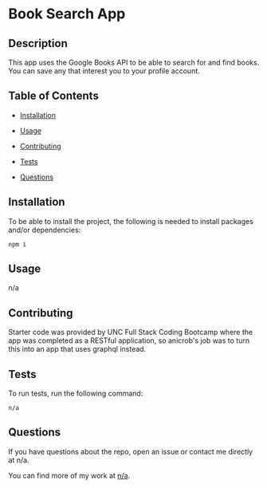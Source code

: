 # Book Search App


## Description

This app uses the Google Books API to be able to search for and find books. You can save any that interest you to your profile account.

## Table of Contents
* [Installation](#installation)
* [Usage](#usage)

* [Contributing](#contributing)
* [Tests](#tests)
* [Questions](#questions)

## Installation

To be able to install the project, the following is needed to install packages and/or dependencies:
~~~
npm i
~~~

## Usage

n/a



## Contributing

Starter code was provided by UNC Full Stack Coding Bootcamp where the app was completed as a RESTful application, so anicrob's job was to turn this into an app that uses graphql instead.

## Tests

To run tests, run the following command:
~~~
n/a
~~~

## Questions

If you have questions about the repo, open an issue or contact me directly at n/a. 

You can find more of my work at [n/a](https://github.com/n/a).
